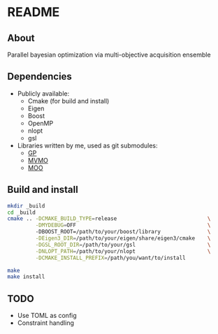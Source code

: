 # README

## About

Parallel bayesian optimization via multi-objective acquisition ensemble

## Dependencies

- Publicly available:
    - Cmake (for build and install)
    - Eigen
    - Boost
    - OpenMP
    - nlopt
    - gsl
- Libraries written by me, used as git submodules:
    - [GP](https://github.com/Alaya-in-Matrix/GP)
    - [MVMO](https://github.com/Alaya-in-Matrix/MVMO)
    - [MOO](https://github.com/Alaya-in-Matrix/MOO)

## Build and install

```bash
mkdir _build
cd _build
cmake .. -DCMAKE_BUILD_TYPE=release                             \
         -DMYDEBUG=OFF                                          \ 
         -DBOOST_ROOT=/path/to/your/boost/library               \
         -DEigen3_DIR=/path/to/your/eigen/share/eigen3/cmake    \
         -DGSL_ROOT_DIR=/path/to/your/gsl                       \
         -DNLOPT_PATH=/path/to/your/nlopt                       \
         -DCMAKE_INSTALL_PREFIX=/path/you/want/to/install

make
make install
```

## TODO

- Use TOML as config
- Constraint handling
